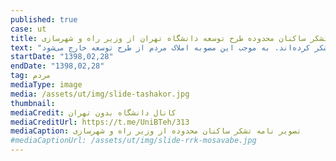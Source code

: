 ```yaml
---
published: true
case: ut
title: نامه تشکر ساکنان محدوده طرح توسعه دانشگاه تهران از وزیر راه و شهرسازی
text: "در این نامه که به امضای بیش از ۳۰۰ نفر از ساکنان و کسبه رسیده است، مردم ساکن در محدوده طرح توسعه دانشگاه تهران، از وزیر راه و شهرسازی و همکارانش به دلیل مصوبه اخیر شورایعالی شهرسازی و معماری تشکر کرده‌اند. به موجب این مصوبه املاک مردم از طرح توسعه خارج می‌شود."
startDate: "1398,02,28"
endDate: "1398,02,28"
tag: مردم
mediaType: image
media: /assets/ut/img/slide-tashakor.jpg
thumbnail:
mediaCredit: کانال دانشگاه بدون تهران
mediaCreditUrl: https://t.me/UniBTeh/313
mediaCaption: تصویر نامه تشکر ساکنان محدوده از وزیر راه و شهرسازی
#mediaCaptionUrl: /assets/ut/img/slide-rrk-mosavabe.jpg
---
```

